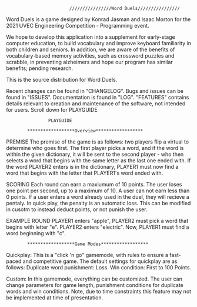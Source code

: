 							////////////////Word Duels////////////////

Word Duels is a game designed by Konrad Jasman and Isaac Morton for the 2021 UVEC Engineering Competition - Programming event. 

We hope to develop this application into a supplement for early-stage computer education, to build vocabulary and improve keyboard familiarity 
in both children and seniors. In addition, we are aware of the benefits of vocabulary-based memory activities, such as crossword puzzles and scrabble,
in preventing alzheimers and hope our program has similar benefits; pending research. 

This is the source distribution for Word Duels.

Recent changes can be found in "CHANGELOG". Bugs and issues can be found in "ISSUES". Documentation is found in "LOG". "FEATURES" contains details relevant to creation and maintenance of the software, not intended for users. Scroll down for PLAYGUIDE


					PLAYGUIDE

			******************Overview******************
PREMISE
The premise of the game is as follows: two players flip a virtual to determine who goes first. The first player picks a word, and if the word is within the given 
dictionary, it will be sent to the second player - who then selects a word that begins with the same letter as the last one ended with. 
If the word PLAYER2 enters is in the dictionary, PLAYER1 must now find a word that begins with the letter that PLAYER1's word ended with.

SCORING
Each round can earn a maxiumum of 10 points. The user loses one point per second, up to a maximum of 10. A user can not earn less than 0 points.
If a user enters a word already used in the duel, they will recieve a pentaly. In quick play, the penalty is an automatic loss.
This can be modified in cusotm to instead deduct points, or not punish the user. 


EXAMPLE ROUND
PLAYER1 enters "apple", PLAYER2 must pick a word that begins with letter "e". PLAYER2 enters "electric". Now, PLAYER1 must find a word beginning with "c". 




			******************Game Modes******************
			
Quickplay: This is a "click 'n go" gamemode, with rules to ensure a fast-paced and competitive game. 
The default settings for quickplay are as follows:
Duplicate word punishment: Loss. 
Win condition: First to 100 Points.

Custom: In this gamemode, everything can be customized. The user can change parameters for game length, 
punishment conditions for duplicate words and win conditions. Note, due to time constraints this feature 
may not be implemented at time of presentation. 
